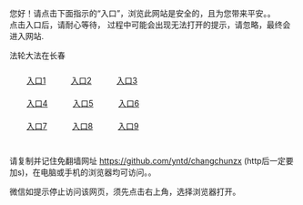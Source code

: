 您好！请点击下面指示的“入口”，浏览此网站是安全的，且为您带来平安。。 <br/>
点击入口后，请耐心等待， 过程中可能会出现无法打开的提示，请忽略，最终会进入网站. </br>

法轮大法在长春<br/>
<div style="padding:10px"><a style="margin:20px" target="_blank" href="https://d3dtuqoiuawop4.cloudfront.net/2Qpsp?xezjnfm" id="ccLink1" rel="nofollow">入口1</a> <a target="_blank" style="margin:20px" href="https://d3l45y6h2a58us.cloudfront.net/2Qpsp?rhsfec" id="ccLink2" rel="nofollow">入口2</a> <a style="margin:20px" target="_blank" href="https://d1vw9y5eoe2jud.cloudfront.net/2Qpsp?gaccjb" id="ccLink3" rel="nofollow">入口3</a></div>

<div style="padding:10px" ><a style="margin:20px" target="_blank" href="https://d3dtuqoiuawop4.cloudfront.net/2Qpsp?xezjnfm" id="ccLink4" rel="nofollow">入口4</a> <a style="margin:20px" href="https://d3l45y6h2a58us.cloudfront.net/2Qpsp?rhsfec" target="_blank" id="ccLink5" rel="nofollow">入口5</a> <a style="margin:20px" href="https://d1vw9y5eoe2jud.cloudfront.net/2Qpsp?gaccjb" target="_blank" id="ccLink6" rel="nofollow">入口6</a></div>

<div style="padding:10px"><a style="margin:20px" target="_blank" href="https://d3dtuqoiuawop4.cloudfront.net/2Qpsp?xezjnfm" id="ccLink7" rel="nofollow">入口7</a> <a style="margin:20px" href="https://d3l45y6h2a58us.cloudfront.net/2Qpsp?rhsfec" target="_blank" id="ccLink8" rel="nofollow">入口8</a> <a style="margin:20px" target="_blank" href="https://d1vw9y5eoe2jud.cloudfront.net/2Qpsp?gaccjb" id="ccLink9" rel="nofollow">入口9</a></div>

<br/>



请复制并记住免翻墙网址 https://github.com/yntd/changchunzx (http后一定要加s)，在电脑或手机的浏览器均可访问。。<br/>

微信如提示停止访问该网页，须先点击右上角，选择浏览器打开。
